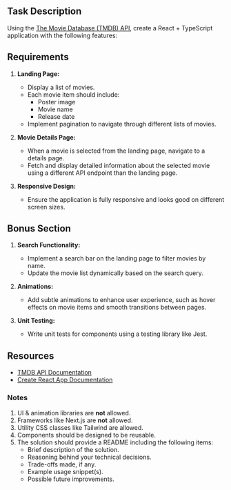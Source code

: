 
## Task Description

Using the [The Movie Database (TMDB) API](https://developer.themoviedb.org/docs/getting-started), create a React + TypeScript application with the following features:

## Requirements

1. **Landing Page:**
   - Display a list of movies.
   - Each movie item should include:
     - Poster image
     - Movie name
     - Release date
   - Implement pagination to navigate through different lists of movies.

2. **Movie Details Page:**
   - When a movie is selected from the landing page, navigate to a details page.
   - Fetch and display detailed information about the selected movie using a different API endpoint than the landing page.

3. **Responsive Design:**
   - Ensure the application is fully responsive and looks good on different screen sizes.

## Bonus Section

1. **Search Functionality:**
	 - Implement a search bar on the landing page to filter movies by name.
	 - Update the movie list dynamically based on the search query.
 
 2. **Animations:**
	- Add subtle animations to enhance user experience, such as hover effects on movie items and smooth transitions between pages.

3. **Unit Testing:**
	- Write unit tests for components using a testing library like Jest.

## Resources
- [TMDB API Documentation](https://developer.themoviedb.org/docs/getting-started)
- [Create React App Documentation](https://create-react-app.dev/)

###  Notes 
1. UI & animation libraries are **not** allowed.
2. Frameworks like Next.js are **not** allowed.
3. Utility CSS classes like Tailwind are allowed.
4. Components should be designed to be reusable.
5. The solution should provide a README including the following items:
	-   Brief description of the solution.
	-   Reasoning behind your technical decisions.
	-   Trade-offs made, if any.
	-   Example usage snippet(s).
	-   Possible future improvements.